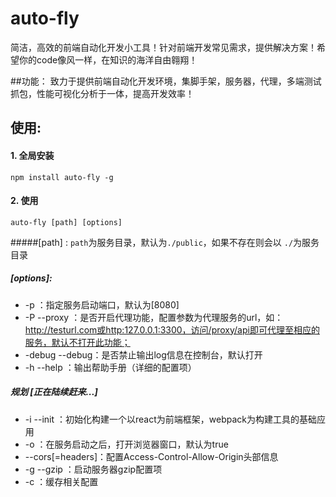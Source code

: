# auto-fly
简洁，高效的前端自动化开发小工具！针对前端开发常见需求，提供解决方案！希望你的code像风一样，在知识的海洋自由翱翔！

##功能：
致力于提供前端自动化开发环境，集脚手架，服务器，代理，多端测试抓包，性能可视化分析于一体，提高开发效率！

## 使用:
#### 1. 全局安装
`npm install auto-fly -g`

#### 2. 使用
`auto-fly [path] [options]`

#####[path] :
`path`为服务目录，默认为`./public`，如果不存在则会以 `./`为服务目录

##### [options]:
- -p            ：指定服务启动端口，默认为[8080]
- -P --proxy    ：是否开启代理功能，配置参数为代理服务的url，如：http://testurl.com或http:127.0.0.1:3300，访问/proxy/api即可代理至相应的服务，默认不打开此功能；
- -debug --debug：是否禁止输出log信息在控制台，默认打开
- -h --help     ：输出帮助手册（详细的配置项）

##### 规划 [正在陆续赶来...]
- -i --init     ：初始化构建一个以react为前端框架，webpack为构建工具的基础应用
- -o              ：在服务启动之后，打开浏览器窗口，默认为true
- --cors[=headers]：配置Access-Control-Allow-Origin头部信息
- -g --gzip       ：启动服务器gzip配置项
- -c              ：缓存相关配置
